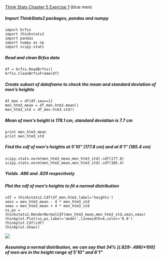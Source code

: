 [Think Stats Chapter 5 Exercise 1](http://greenteapress.com/thinkstats2/html/thinkstats2006.html#toc50) (blue men)

##### Import ThinkStats2 packages, pandas and numpy
    import brfss
    import thinkstats2
    import pandas
    import numpy as np
    import scipy.stats

##### Read and clean Brfss data
    df = brfss.ReadBrfss()
    brfss.CleanBrfssFrame(df)

##### Create subset of dataframe to check the mean and standard deviation of men's heights
    df_men = df[df.sex==1]
    men_htm3_mean = df_men.htm3.mean()
    men_htm3_std = df_men.htm3.std()
    
##### Mean of men's height is 178.1 cm, standard deviation is 7.7 cm
    print men_htm3_mean
    print men_htm3_std

##### Find the cdf of men's heights at 5'10" (177.8 cm) and at 6'1" (185.4 cm)
    scipy.stats.norm(men_htm3_mean,men_htm3_std).cdf(177.8)
    scipy.stats.norm(men_htm3_mean,men_htm3_std).cdf(185.4)

##### Yields .486 and .829 respectively

##### Plot the cdf of men's heights to fit a normal distribution
    cdf = thinkstats2.Cdf(df_men.htm3,label='heights')
    xmin = men_htm3_mean - 4 * men_htm3_std
    xmax = men_htm3_mean + 4 * men_htm3_std
    xs,ps = thinkstats2.RenderNormalCdf(men_htm3_mean,men_htm3_std,xmin,xmax)
    thinkplot.Plot(xs,ps,label='model',linewidth=4,color='0.8')
    thinkplot.Cdf(cdf)
    thinkplot.Show()

<img src = "files/Images/Ex5-1_figure_1.png">

##### Assuming a normal distribution, we can say that 34% [(.829-.486)*100] of men are in the height range of 5'10" and 6'1"
  
